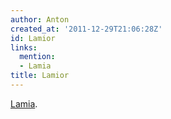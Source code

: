 ```yaml
---
author: Anton
created_at: '2011-12-29T21:06:28Z'
id: Lamior
links:
  mention:
  - Lamia
title: Lamior
---
```


[Lamia].

  [Lamia]: Lamia

